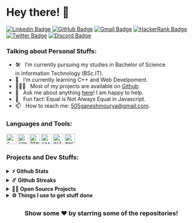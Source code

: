 
#  Hey there! 👋

[![Linkedin Badge](https://img.shields.io/badge/LinkedIn-0077B5?style=for-the-badge&logo=linkedin&logoColor=white)](https://linkedin.com/in/Alkaison)
[![GitHub Badge](https://img.shields.io/badge/GitHub-100000?style=for-the-badge&logo=github&logoColor=white)](https://github.com/Alkaison)
[![Gmail Badge](https://img.shields.io/badge/Gmail-D14836?style=for-the-badge&logo=gmail&logoColor=white)](mailto:505ganeshmourya@gmail.com)
[![HackerRank Badge](https://img.shields.io/badge/-Hackerrank-2EC866?style=for-the-badge&logo=HackerRank&logoColor=white)](https://www.hackerrank.com/Alkaison)
[![Twitter Badge](https://img.shields.io/badge/Twitter-1DA1F2?style=for-the-badge&logo=twitter&logoColor=white)](https://twitter.com/Alkaison)
[![Discord Badge](https://img.shields.io/badge/Discord-5865F2?style=for-the-badge&logo=discord&logoColor=white)](https://discord.gg/dF4PHxbHpA)

### Talking about Personal Stuffs:

- 🛠 &nbsp; I’m currently pursuing my studies in Bachelor of Science <br />in Information Technology (BSc.IT).
- 🚀 &nbsp; I’m currently learning C++ and Web Develpoment.
- 👨🏻‍💻 &nbsp; Most of my projects are available on [Github](https://github.com/alkaison).
- 💬 &nbsp; Ask me about anything [here](https://github.com/alkaison/alkaison/issues/new)! I am happy to help.
- 👾 &nbsp; Fun fact: Equal is Not Always Equal in Javascript.
- 📫 &nbsp; How to reach me: 505ganeshmourya@gmail.com.

### Languages and Tools:

<code><img height="27" src="https://img.shields.io/badge/c-%2300599C.svg?style=for-the-badge&logo=c&logoColor=white" alt="c"></code>
<code><img height="27" src="https://img.shields.io/badge/c++-%2300599C.svg?style=for-the-badge&logo=c%2B%2B&logoColor=white" alt="cpp"></code>
<code><img height="27" src="https://img.shields.io/badge/html5-%23E34F26.svg?style=for-the-badge&logo=html5&logoColor=white" alt="html5"></code>
<code><img height="27" src="https://img.shields.io/badge/css3-%231572B6.svg?style=for-the-badge&logo=css3&logoColor=white" alt="css3"></code>
<code><img height="27" src="https://img.shields.io/badge/git-%23F05033.svg?style=for-the-badge&logo=git&logoColor=white" alt="git"></code>
<code><img height="27" src="https://img.shields.io/badge/markdown-%23000000.svg?style=for-the-badge&logo=markdown&logoColor=white" alt="markdown"></code>

### Projects and Dev Stuffs:

<details>	
  <summary><b>⚡ Github Stats</b></summary>

  <br />
  <img height="180em" src="https://github-readme-stats.vercel.app/api?username=alkaison&show_icons=true&hide_border=true&&count_private=true&include_all_commits=true" />
  <img height="180em" src="https://github-readme-stats.vercel.app/api/top-langs/?username=alkaison&exclude_repo=KNN-Image-Classification&show_icons=true&hide_border=true&layout=compact&langs_count=8"/>
</details>

<details>	
  <summary><b>☄️ Github Streaks</b></summary>

  <br />
  <img height="180em" src="https://github-readme-streak-stats.herokuapp.com/?user=alkaison&hide_border=true" />
</details>

<details>
  <summary><b>🧑‍🚀 Open Source Projects</b></summary>

  <br />
  <table>
    <thead align="center">
      <tr border: none;>
        <td><b>💻 Projects</b></td>
        <td><b>🌟 Stars</b></td>
        <td><b>🍴 Forks</b></td>
        <td><b>🐛 Issues</b></td>
        <td><b>🔔 Pull Requests</b></td>
        <td><b>👨‍💻 Language</b></td>
      </tr>
    </thead>
    <tbody>
      <tr>
	      <td><a href="https://github.com/Alkaison/Number-System-Converter"><b>🧮 Number System Converter</b></a></td>
        <td><img alt="Stars" src="https://img.shields.io/github/stars/Alkaison/Number-System-Converter?style=flat-square&labelColor=343b41"/></td>
        <td><img alt="Forks" src="https://img.shields.io/github/forks/Alkaison/Number-System-Converter?style=flat-square&labelColor=343b41"/></td>
        <td><img alt="Issues" src="https://img.shields.io/github/issues/Alkaison/Number-System-Converter?style=flat-square"/></td>
        <td><img alt="Pull Requests" src="https://img.shields.io/github/issues-pr/Alkaison/Number-System-Converter?style=flat-square"/></td>
        <td><img alt="Language" src="https://img.shields.io/github/languages/top/Alkaison/Number-System-Converter?style=flat-square"/></td>
      </tr>
      <tr>
	      <td><a href="https://github.com/Alkaison/Projects-in-C"><b>🕹️ Projects In C</b></a></td>
        <td><img alt="Stars" src="https://img.shields.io/github/stars/Alkaison/Projects-in-C?style=flat-square&labelColor=343b41"/></td>
        <td><img alt="Forks" src="https://img.shields.io/github/forks/Alkaison/Projects-in-C?style=flat-square&labelColor=343b41"/></td>
        <td><img alt="Issues" src="https://img.shields.io/github/issues/Alkaison/Projects-in-C?style=flat-square"/></td>
        <td><img alt="Pull Requests" src="https://img.shields.io/github/issues-pr/Alkaison/Projects-in-C?style=flat-square"/></td>
        <td><img alt="Language" src="https://img.shields.io/github/languages/top/Alkaison/Projects-in-C?&style=flat-square"/></td>
      </tr>
      <tr>
	      <td><a href="https://github.com/Alkaison/Alkaison"><b>😎 Alkaison</b></a></td>
        <td><img alt="Stars" src="https://img.shields.io/github/stars/Alkaison/Alkaison?style=flat-square&labelColor=343b41"/></td>
        <td><img alt="Forks" src="https://img.shields.io/github/forks/Alkaison/Alkaison?style=flat-square&labelColor=343b41"/></td>
        <td><img alt="Issues" src="https://img.shields.io/github/issues/Alkaison/Alkaison?style=flat-square"/></td>
        <td><img alt="Pull Requests" src="https://img.shields.io/github/issues-pr/Alkaison/Alkaison?style=flat-square"/></td>
        <td><img alt="Language" src="https://img.shields.io/badge/markdown-100%25-blue?style=flat-square"/></td> 
      </tr>
    </tbody>
  </table>
  <br />
</details>
 
<details>	
  <br />
  <summary><b>⚙️ Things I use to get stuff done</b></summary>
  	<ul>
  	    <li><b>OS:</b> Windows 11</li>
	    <li><b>Laptop: </b> Dell Inspiron 15 3000</li>
  	    <li><b>Browser: </b> Edge & Chrome</li>
	    <li><b>Code Editor:</b> VSCode - The best editor out there.</li>
      <li><b>To Stay Updated:</b> Follow on Linkedin, GitHub and Twitter.</li>
	</ul>	
</details>

##

<div align="center">

### Show some ❤️ by starring some of the repositories!

</div>
